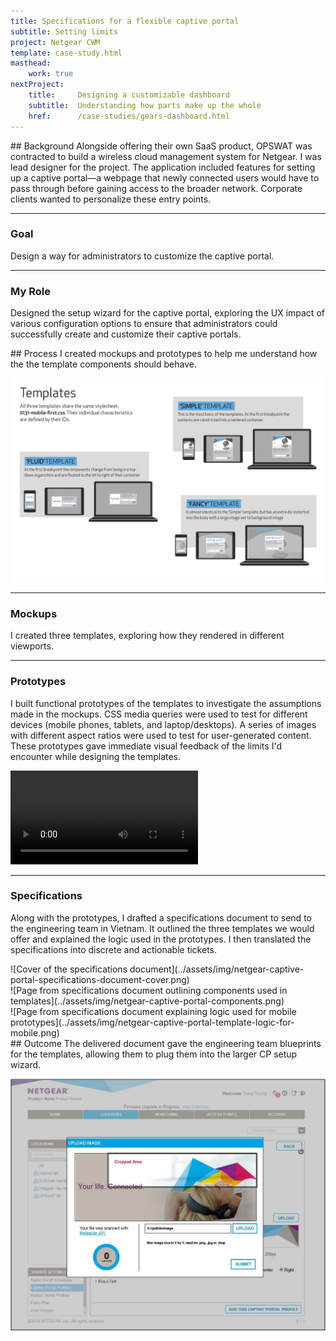 ```yaml
---
title: Specifications for a flexible captive portal
subtitle: Setting limits
project: Netgear CWM
template: case-study.html
masthead:
    work: true
nextProject:
    title:     Designing a customizable dashboard
    subtitle:  Understanding how parts make up the whole
    href:      /case-studies/gears-dashboard.html
---
```


<section class="grid indenter:3/5 flip-top:kid border-top:3px border-accent:cyan">
## Background 
Alongside offering their own SaaS product, OPSWAT was contracted to build a wireless cloud management system for Netgear. I was lead designer for the project.
The application included features for setting up a captive portal—a webpage that newly connected users would have to pass through before gaining access to the broader network. Corporate clients wanted to personalize these entry points.

--- 

### Goal 
Design a way for administrators to customize the captive portal.

---

### My Role 
Designed the setup wizard for the captive portal, exploring the UX impact of various configuration options to ensure that administrators could successfully create and customize their captive portals.

</section>

<section class="grid indenter:3/2/4 flip-top:kid border-top:3px border-accent:magenta">
## Process 
I created mockups and prototypes to help me understand how the the template components should behave.

<div class="half border:img margin-stack:large" data-tab="1">

![Page from specifications document showing three options to be offered](../assets/img/netgear-captive-portal-template-variants.png)
</div>

---

### Mockups 
I created three templates, exploring how they rendered in different viewports.

---

### Prototypes 
I built functional prototypes of the templates to investigate the assumptions made in the mockups. CSS media queries were used to test for different devices (mobile phones, tablets, and laptop/desktops). A series of images with different aspect ratios were used to test for user-generated content.
These prototypes gave immediate visual feedback of the limits I'd encounter while designing the templates.

<!--*What is the goal of these points? what is the value of these endeavors? one more sentence to close the loop...*-->

<video class="" autoplay playsinline loop>
  <source src="/assets/video/netgear-captive-portal-prototype.mp4" type="video/mp4">
</video>

---

### Specifications 
Along with the prototypes, I drafted a specifications document to send to the engineering team in Vietnam. It outlined the three templates we would offer and explained the logic used in the prototypes.
I then translated the specifications into discrete and actionable tickets.

<div class="left-third border:img">
![Cover of the specifications document](../assets/img/netgear-captive-portal-specifications-document-cover.png)
</div>

<div class="margin-top:size3 border:img" data-tab="2">
![Page from specifications document outlining components used in templates](../assets/img/netgear-captive-portal-components.png)
</div>

<div class="margin-top:size3 border:img" data-tab="2">
![Page from specifications document explaining logic used for mobile prototypes](../assets/img/netgear-captive-portal-template-logic-for-mobile.png)
</div>

</section> 

<section class="grid indenter:3/5 flip-top:kid border-top:3px border-accent:yellow">
## Outcome 
The delivered document gave the engineering team blueprints for the templates, allowing them to plug them into the larger CP setup wizard.

![Image uploader used in the captive portal customizer](../assets/img/netgear-captive-portal-image-uploader.jpg)

</section>
